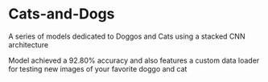 # Cats-and-Dogs
A series of models dedicated to Doggos and Cats using a stacked CNN architecture

Model achieved a 92.80% accuracy and also features a custom data loader for testing new images of your favorite doggo and cat
